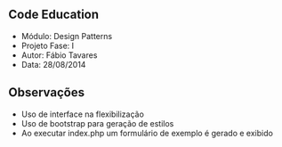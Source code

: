 Code Education
----
- Módulo: Design Patterns
- Projeto Fase: I
- Autor: Fábio Tavares
- Data: 28/08/2014

Observações
----
- Uso de interface na flexibilização
- Uso de bootstrap para geração de estilos
- Ao executar index.php um formulário de exemplo é gerado e exibido
